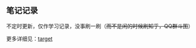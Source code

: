 ## 笔记记录

不定时更新，仅作学习记录，没事刷一刷（~~而不是闲的时候刷知乎，QQ群斗图~~）

更多详细见：[target](https://github.com/hanekaoru/WebLearningNotes/blob/master/target.MD)
